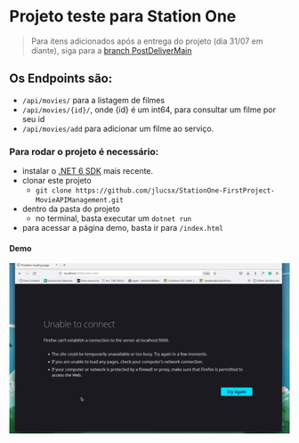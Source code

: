 # Projeto teste para Station One
> Para itens adicionados após a entrega do projeto (dia 31/07 em diante), siga para a [branch PostDeliverMain](https://github.com/jlucsx/StationOne-FirstProject-MovieAPIManagement/tree/PostDeliverMain)
## Os Endpoints são:
- `/api/movies/` para a listagem de filmes
- `/api/movies/{id}/`, onde {id} é um int64, para consultar um filme por seu id
- `/api/movies/add` para adicionar um filme ao serviço.

### Para rodar o projeto é necessário:
- instalar o [.NET 6 SDK](https://dotnet.microsoft.com/en-us/download/dotnet/6.0) mais recente.
- clonar este projeto
  - `git clone https://github.com/jlucsx/StationOne-FirstProject-MovieAPIManagement.git`
- dentro da pasta do projeto
  - no terminal, basta executar um `dotnet run`
- para acessar a página demo, basta ir para `/index.html`

#### Demo
![Rápido .gif testando o projeto](./etc/demo.gif)
